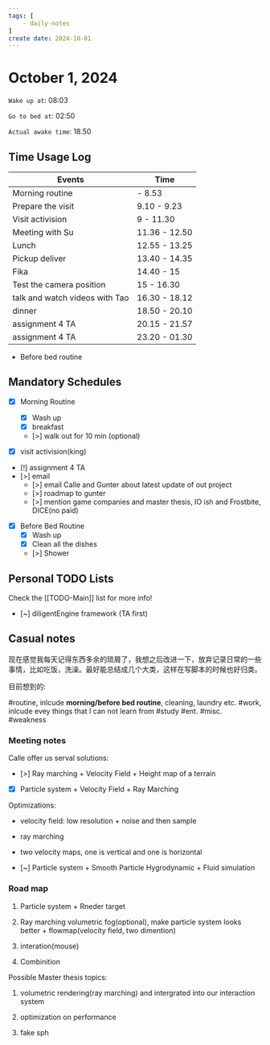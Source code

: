 ```yaml
---
tags: [
    - daily-notes
]
create date: 2024-10-01
---
```


# October 1, 2024

`Wake up at`: 08:03

`Go to bed at`:  02:50

`Actual awake time`: 18.50

## Time Usage Log

| Events                         | Time          |
|--------------------------------|---------------|
| Morning routine                | - 8.53        |
| Prepare the visit              | 9.10 - 9.23   |
| Visit activision               | 9 - 11.30     |
| Meeting with Su                | 11.36 - 12.50 |
| Lunch                          | 12.55 - 13.25 |
| Pickup deliver                 | 13.40 - 14.35 |
| Fika                           | 14.40 - 15    |
| Test the camera position       | 15 - 16.30    |
| talk and watch videos with Tao | 16.30 - 18.12 |
| dinner                         | 18.50 - 20.10 |
| assignment 4 TA                | 20.15 - 21.57 |
| assignment 4 TA                | 23.20 - 01.30 |

- Before bed routine

## Mandatory Schedules

- [x] Morning Routine 
    - [x] Wash up
    - [x] breakfast
    - [>] walk out for 10 min (optional)

- [x] visit activision(king)
- [!] assignment 4 TA
- [>] email
    - [>] email Calle and Gunter about latest update of out project
    - [>] roadmap to gunter
    - [>] mention game companies and master thesis, IO ish and Frostbite, DICE(no paid)

- [x] Before Bed Routine
    - [x] Wash up
    - [x] Clean all the dishes
    - [>] Shower
    
## Personal TODO Lists

Check the [[TODO-Main]] list for more info!

- [~] diligentEngine framework (TA first)

## Casual notes

现在感觉我每天记得东西多余的琐屑了，我想之后改进一下，放弃记录日常的一些事情，比如吃饭，洗澡。最好能总结成几个大类，这样在写脚本的时候也好归类。

目前想到的:

#routine, inlcude **morning/before bed routine**, cleaning, laundry etc.
#work, inlcude evey things that I can not learn from
#study
#ent.
#misc.
#weakness

### Meeting notes

Calle offer us serval solutions:

- [>] Ray marching + Velocity Field + Height map of a terrain

- [x] Particle system + Velocity Field + Ray Marching

Optimizations:

- velocity field: low resolution + noise and then sample
- ray marching
- two velocity maps, one is vertical and one is horizontal

- [~] Particle system + Smooth Particle Hygrodynamic + Fluid simulation

### Road map

1. Particle system + Rneder target

2. Ray marching volumetric fog(optional), make particle system looks better + flowmap(velocity field, two dimention)

3. interation(mouse)

3. Combinition

Possible Master thesis topics:

1. volumetric rendering(ray marching) and intergrated into our interaction system

2. optimization on performance

3. fake sph




